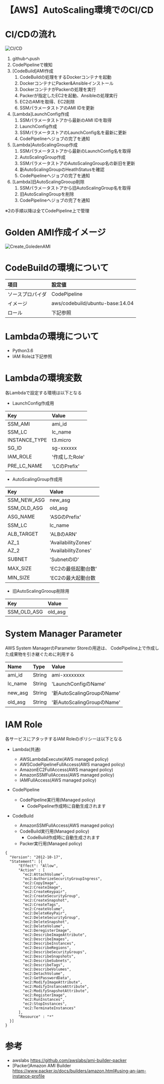 【AWS】AutoScaling環境でのCI/CD
==============================

# CI/CDの流れ

![CI/CD](https://github.com/Kohei040/aws_code_series_validation/raw/test/image/CICD_Flow.PNG)

1. githubへpush
1. CodePipelineで検知
1. [CodeBuild]AMI作成
    1. CodeBuildの処理をするDockerコンテナを起動
    1. DockerコンテナにPacker&Ansibleインストール
    1. DockerコンテナがPackerの処理を実行
    1. Packerが指定したEC2を起動、Ansibleの処理実行
    1. EC2のAMIを取得、EC2削除
    1. SSMパラメータストアのAMI IDを更新
1. [Lambda]LaunchConfig作成
    1. SSMパラメータストアから最新のAMI IDを取得
    1. LaunchConfig作成
    1. SSMパラメータストアのLaunchConfig名を最新に更新
    1. CodePipelineへジョブの完了を通知
1. [Lambda]AutoScalingGroup作成
    1. SSMパラメータストアから最新のLaunchConfig名を取得
    1. AutoScalingGroup作成
    1. SSMパラメータストアのAutoScalingGroup名の新旧を更新
    1. 新AutoScalingGroupのHeatlhStatusを確認
    1. CodePipelineへジョブの完了を通知
1. [Lambda]旧AutoScalingGrooup削除
    1. SSMパラメータストアから旧AutoScalingGroup名を取得
    1. 旧AutoScalingGroupを削除
    1. CodePipelineへジョブの完了を通知

※2の手順以降は全てCodePipeline上で管理

# Golden AMI作成イメージ

![Create_GoledenAMI](https://github.com/Kohei040/aws_code_series_validation/raw/test/image/Create_Golden_AMI.PNG)

# CodeBuildの環境について

|項目|設定値|
|:--|:--|
|ソースプロパイダ|CodePipeline|
|イメージ|aws/codebuild/ubuntu-base:14.04|
|ロール|下記参照|

# Lambdaの環境について
- Python3.6
- IAM Roleは下記参照

# Lambdaの環境変数
各Lambdaで設定する環境は以下となる

- LaunchConfig作成用

|Key|Value|
|:--|:--|
|SSM_AMI|ami_id|
|SSM_LC|lc_name|
|INSTANCE_TYPE|t3.micro|
|SG_ID|sg-xxxxxx|
|IAM_ROLE|'作成したRole'|
|PRE_LC_NAME|'LCのPrefix'|

- AutoScalingGroup作成用

|Key|Value|
|:--|:--|
|SSM_NEW_ASG|new_asg|
|SSM_OLD_ASG|old_asg|
|ASG_NAME|'ASGのPrefix'|
|SSM_LC|lc_name|
|ALB_TARGET|'ALBのARN'|
|AZ_1|'AvailabilityZones'|
|AZ_2|'AvailabilityZones'|
|SUBNET|'SubnetのID'|
|MAX_SIZE|'EC2の最低起動台数'|
|MIN_SIZE|'EC2の最大起動台数|

- 旧AutoScalingGrooup削除用

|Key|Value|
|:--|:--|
|SSM_OLD_ASG|old_asg|

# System Manager Parameter
AWS System ManagerのParameter Storeの用途は、
CodePipeline上で作成した成果物を引き継ぐために利用する

|Name|Type|Value|
|:--|:--|:--|
|ami_id|String|ami-xxxxxxxx|
|lc_name|String|'LaunchConfigのName'|
|new_asg|String|'新AutoScalingGroupのName'|
|old_asg|String|'新AutoScalingGroupのName'|

# IAM Role
各サービスにアタッチするIAM Roleのポリシーは以下となる

- Lambda(共通)
  - AWSLambdaExecute(AWS managed policy)
  - AWSCodePipelineFullAccess(AWS managed policy)
  - AmazonEC2FullAccess(AWS managed policy)
  - AmazonSSMFullAccess(AWS managed policy)
  - IAMFullAccess(AWS managed policy)

- CodePipeline
  - CodePipeline実行用(Managed policy)
    - CodePipeline作成時に自動生成されます

- CodeBuild
  - AmazonSSMFullAccess(AWS managed policy)
  - CodeBuild実行用(Managed policy)
    - CodeBuild作成時に自動生成されます
  - Packer実行用(Managed policy)
```
{
  "Version": "2012-10-17",
  "Statement": [{
      "Effect": "Allow",
      "Action" : [
        "ec2:AttachVolume",
        "ec2:AuthorizeSecurityGroupIngress",
        "ec2:CopyImage",
        "ec2:CreateImage",
        "ec2:CreateKeypair",
        "ec2:CreateSecurityGroup",
        "ec2:CreateSnapshot",
        "ec2:CreateTags",
        "ec2:CreateVolume",
        "ec2:DeleteKeyPair",
        "ec2:DeleteSecurityGroup",
        "ec2:DeleteSnapshot",
        "ec2:DeleteVolume",
        "ec2:DeregisterImage",
        "ec2:DescribeImageAttribute",
        "ec2:DescribeImages",
        "ec2:DescribeInstances",
        "ec2:DescribeRegions",
        "ec2:DescribeSecurityGroups",
        "ec2:DescribeSnapshots",
        "ec2:DescribeSubnets",
        "ec2:DescribeTags",
        "ec2:DescribeVolumes",
        "ec2:DetachVolume",
        "ec2:GetPasswordData",
        "ec2:ModifyImageAttribute",
        "ec2:ModifyInstanceAttribute",
        "ec2:ModifySnapshotAttribute",
        "ec2:RegisterImage",
        "ec2:RunInstances",
        "ec2:StopInstances",
        "ec2:TerminateInstances"
      ],
      "Resource" : "*"
  }]
}
```

# 参考
- awslabs
https://github.com/awslabs/ami-builder-packer
- [Packer]Amazon AMI Builder
https://www.packer.io/docs/builders/amazon.html#using-an-iam-instance-profile
